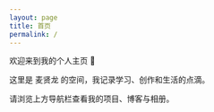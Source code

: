```yaml
---
layout: page
title: 首页
permalink: /
---
```


欢迎来到我的个人主页 👋

这里是 麦贤龙 的空间，我记录学习、创作和生活的点滴。

请浏览上方导航栏查看我的项目、博客与相册。